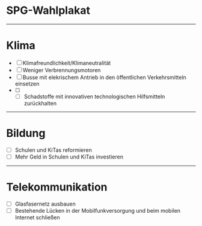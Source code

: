 # SPG-Wahlplakat
----------------



# Klima

- [ ] Klimafreundlichkeit/Klimaneutralität
- [ ] Weniger Verbrennungsmotoren
- [ ] Busse mit elekrischem Antrieb in den öffentlichen Verkehrsmitteln einsetzen
- [ ] - [ ] Schadstoffe mit innovativen technologischen Hilfsmitteln zurückhalten
---------------------------------------------------------------------------------


# Bildung

- [ ] Schulen und KiTas reformieren
- [ ] Mehr Geld in Schulen und KiTas investieren
-------------------------------------------------


# Telekommunikation
- [ ] Glasfasernetz ausbauen 
- [ ] Bestehende Lücken  in der Mobilfunkversorgung und beim mobilen Internet schließen

